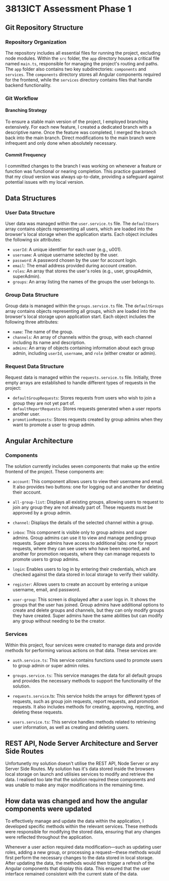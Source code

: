 # 3813ICT Assessment Phase 1

## Git Repository Structure

### Repository Organization

The repository includes all essential files for running the project, excluding node modules. Within the `src` folder, the `app` directory houses a critical file named `main.ts`, responsible for managing the project's routing and paths. The `app` folder also contains two key subdirectories: `components` and `services`. The `components` directory stores all Angular components required for the frontend, while the `services` directory contains files that handle backend functionality.


### Git Workflow

#### Branching Strategy
To ensure a stable main version of the project, I employed branching extensively. For each new feature, I created a dedicated branch with a descriptive name. Once the feature was completed, I merged the branch back into the main branch. Direct modifications to the main branch were infrequent and only done when absolutely necessary.


#### Commit Frequency
I committed changes to the branch I was working on whenever a feature or function was functional or nearing completion. This practice guaranteed that my cloud version was always up-to-date, providing a safeguard against potential issues with my local version.

## Data Structures
### User Data Structure
User data was managed within the `user.service.ts` file. The `defaultUsers` array contains objects representing all users, which are loaded into the browser's local storage when the application starts. Each object includes the following six attributes:
* `userId`: A unique identifier for each user (e.g., u001).
* `username`: A unique username selected by the user.
* `password`: A password chosen by the user for account login.
* `email`: The email address provided during account creation.
* `roles`: An array that stores the user's roles (e.g., user, groupAdmin, superAdmin).
* `groups`: An array listing the names of the groups the user belongs to.

### Group Data Structure
Group data is managed within the `groups.service.ts` file. The `defaultGroups` array contains objects representing all groups, which are loaded into the browser's local storage upon application start. Each object includes the following three attributes:
* `name`: The name of the group.
* `channels`: An array of channels within the group, with each channel including its name and description.
* `admins`: An array of objects containing information about each group admin, including `userId`, `username`, and `role` (either creator or admin).

### Request Data Structure
Request data is managed within the `requests.service.ts` file. Initially, three empty arrays are established to handle different types of requests in the project:
* `defaultGroupRequests`: Stores requests from users who wish to join a group they are not yet part of.
* `defaultReportRequests`: Stores requests generated when a user reports another user.
* `promotionRequests`: Stores requests created by group admins when they want to promote a user to group admin.


## Angular Architecture
### Components
The solution currently includes seven components that make up the entire frontend of the project. These components are:

* `account`: This component allows users to view their username and email. It also provides two buttons: one for logging out and another for deleting their account.

* `all-group-list`: Displays all existing groups, allowing users to request to join any group they are not already part of. These requests must be approved by a group admin.

* `channel`: Displays the details of the selected channel within a group.

* `inbox`: This component is visible only to group admins and super admins. Group admins can use it to view and manage pending group requests. Super admins have access to additional tabs: one for report requests, where they can see users who have been reported, and another for promotion requests, where they can manage requests to promote users to group admins.

* `login`: Enables users to log in by entering their credentials, which are checked against the data stored in local storage to verify their validity.

* `register`: Allows users to create an account by entering a unique username, email, and password.

* `user-group`: This screen is displayed after a user logs in. It shows the groups that the user has joined. Group admins have additional options to create and delete groups and channels, but they can only modify groups they have created. Super admins have the same abilities but can modify any group without needing to be the creator.

### Services
Within this project, four services were created to manage data and provide methods for performing various actions on that data. These services are:

* `auth.service.ts`: This service contains functions used to promote users to group admin or super admin roles.

* `groups.service.ts`: This service manages the data for all default groups and provides the necessary methods to support the functionality of the solution.

* `requests.service`.ts: This service holds the arrays for different types of requests, such as group join requests, report requests, and promotion requests. It also includes methods for creating, approving, rejecting, and deleting these requests.

* `users.service.ts`: This service handles methods related to retrieving user information, as well as creating and deleting users.

## REST API, Node Server Architecture and Server Side Routes
Unfortunetly my solution doesn't utilise the REST API, Node Server or any Server Side Routes. My solution has it's data stored inside the browsers local storage on launch and utilisies services to modify and retrieve the data. I realised too late that the solution required these components and was unable to make any major modifications in the remaining time.

## How data was changed and how the angular components were updated
To effectively manage and update the data within the application, I developed specific methods within the relevant services. These methods were responsible for modifying the stored data, ensuring that any changes were reflected throughout the application.

Whenever a user action required data modification—such as updating user roles, adding a new group, or processing a request—these methods would first perform the necessary changes to the data stored in local storage. After updating the data, the methods would then trigger a refresh of the Angular components that display this data. This ensured that the user interface remained consistent with the current state of the data.
